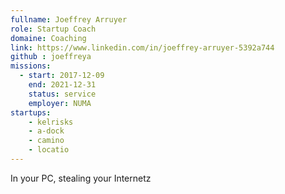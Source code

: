 ```yaml
---
fullname: Joeffrey Arruyer
role: Startup Coach
domaine: Coaching
link: https://www.linkedin.com/in/joeffrey-arruyer-5392a744
github : joeffreya
missions:
  - start: 2017-12-09
    end: 2021-12-31
    status: service
    employer: NUMA
startups:
    - kelrisks
    - a-dock
    - camino
    - locatio
---
```


In your PC, stealing your Internetz
